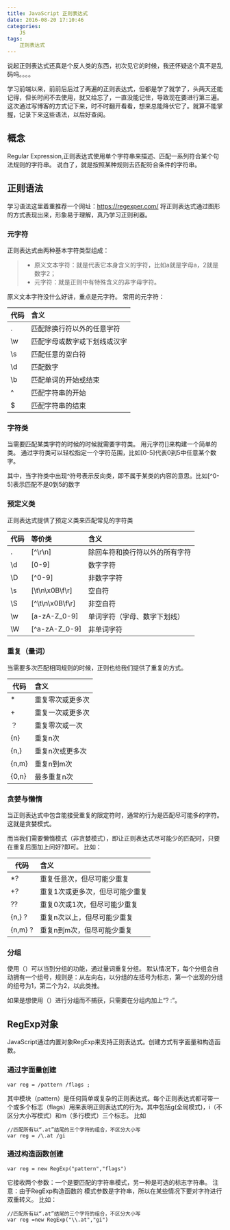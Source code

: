 ```yaml
---
title: JavaScript 正则表达式
date: 2016-08-20 17:10:46
categories:
	JS
tags:
	正则表达式
---
```

说起正则表达式还真是个反人类的东西，初次见它的时候，我还怀疑这个真不是乱码吗。。。。
<!-- more -->
学习前端以来，前前后后过了两遍的正则表达式，但都是学了就学了，头两天还能记得，但长时间不去使用，就又给忘了，一直没能记住，导致现在要进行第三遍。这次通过写博客的方式记下来，时不时翻开看看，想来总能降伏它了。就算不能掌握，记录下来这些语法，以后好查阅。

## 概念
Regular Expression,正则表达式使用单个字符串来描述、匹配一系列符合某个句法规则的字符串。
说白了，就是按照某种规则去匹配符合条件的字符串。


## 正则语法
学习语法这里着重推荐一个网址：https://regexper.com/
将正则表达式通过图形的方式表现出来，形象易于理解，真乃学习正则利器。
### 元字符
正则表达式由两种基本字符类型组成：
>* 原义文本字符：就是代表它本身含义的字符，比如a就是字母a，2就是数字2；
>* 元字符：就是正则中有特殊含义的非字母字符。

原义文本字符没什么好讲，重点是元字符。
常用的元字符：

| 代码      | 含义   |
| --------  | :-----  |
| .         | 匹配除换行符以外的任意字符 |
| \w        | 匹配字母或数字或下划线或汉字 |
| \s        | 匹配任意的空白符    |
| \d        | 匹配数字    |
| \b        | 匹配单词的开始或结束    |
| ^         | 匹配字符串的开始 |
| $         | 匹配字符串的结束 |

### 字符类
当需要匹配某类字符的时候的时候就需要字符类。
用元字符[]来构建一个简单的类。
通过字符类可以轻松指定一个字符范围，比如[0-5]代表0到5中任意某个数字。

其中，当字符类中出现^符号表示反向类，即不属于某类的内容的意思。比如[^0-5]表示匹配不是0到5的数字
### 预定义类
正则表达式提供了预定义类来匹配常见的字符类

| 代码      | 等价类   | 含义 |
| --------  | :-----  | :-----|
|.|[^\r\n]|除回车符和换行符以外的所有字符|
| \d        | [0-9] |数字字符|
|\D|[^0-9]|非数字字符|
|\s|[\t\n\x0B\f\r]|空白符|
|\S|[^\t\n\x0B\f\r]|非空白符|
|\w|[a-zA-Z_0-9]|单词字符（字母、数字下划线）|
|\W|[^a-zA-Z_0-9]|非单词字符|

### 重复（量词）
当需要多次匹配相同规则的时候，正则也给我们提供了重复的方式。

| 代码      | 含义   |
| --------  | :-----  |
| *         | 重复零次或更多次 |
| +         | 重复一次或更多次 |
| ？        | 重复零次或一次    |
| {n}       | 重复n次   |
| {n,}      | 重复n次或更多次    |
| {n,m}     | 重复n到m次 |
| {0,n}     | 最多重复n次 |

### 贪婪与懒惰
当正则表达式中包含能接受重复的限定符时，通常的行为是匹配尽可能多的字符。这就是贪婪模式。

而当我们需要懒惰模式（非贪婪模式），即让正则表达式尽可能少的匹配时，只要在重复后面加上问好?即可。
比如：

| 代码      | 含义   |
| --------  | :-----  |
| *?         | 重复任意次，但尽可能少重复 |
| +?        | 重复1次或更多次，但尽可能少重复 |
| ??        | 重复0次或1次，但尽可能少重复    |
| {n,} ?     | 重复n次以上，但尽可能少重复    |
| {n,m} ?    | 	重复n到m次，但尽可能少重复 |

### 分组
使用（）可以当到分组的功能，通过量词重复分组。
默认情况下，每个分组会自动拥有一个组号，规则是：从左向右，以分组的左括号为标志，第一个出现的分组的组号为1，第二个为2，以此类推。

如果是想使用（）进行分组而不捕获，只需要在分组内加上“? :”。

## RegExp对象
JavaScript通过内置对象RegExp来支持正则表达式。创建方式有字面量和构造函数。
### 通过字面量创建
```
var reg = /pattern /flags ;
```
其中模块（pattern）是任何简单或复杂的正则表达式。每个正则表达式都可带一个或多个标志（flags）用来表明正则表达式的行为。其中包括g(全局模式)，i（不区分大小写模式）和m（多行模式）三个标志。
比如
```
//匹配所有以“.at”结尾的三个字符的组合，不区分大小写
var reg = /\.at /gi
```
### 通过构造函数创建
```
var reg = new RegExp("pattern","flags")
```
它接收两个参数：一个是要匹配的字符串模式，另一种是可选的标志字符串。
注意：由于RegExp构造函数的 模式参数是字符串，所以在某些情况下要对字符进行双重转义。
比如：
```
//匹配所有以“.at”结尾的三个字符的组合，不区分大小写
var reg =new RegExp("\\.at","gi")
```
